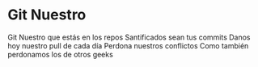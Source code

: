 # Git Nuestro

Git Nuestro que estás en los repos
Santificados sean tus commits
Danos hoy nuestro pull de cada día
Perdona nuestros conflictos
Como también perdonamos los de otros geeks
